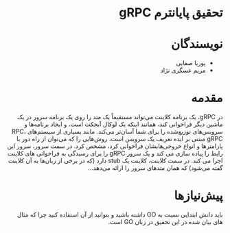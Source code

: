 <div dir="rtl">
<h1>
    تحقیق پایانترم gRPC
</h1>

# نویسندگان
- پوریا صفایی
- مریم عسگری نژاد
<h1>
مقدمه
</h1>
در gRPC، یک برنامه کلاینت می‌تواند مستقیماً یک متد را روی یک برنامه سرور در یک ماشین دیگر فراخوانی کند، همانند اینکه یک لوکال آبجکت است، و ایجاد برنامه‌ها و سرویس‌های توزیع‌شده را برای شما آسان‌تر می‌کند. مانند بسیاری از سیستم‌های  RPC، gRPC  مبتنی بر ایده تعریف یک سرویس است، روش‌هایی را که می‌توان از راه دور با پارامترها و انواع خروجی‌هایشان فراخوانی کرد، مشخص کرد. در سمت سرور، سرور این رابط را پیاده سازی می کند و یک سرور gRPC را برای رسیدگی به فراخوانی های کلاینت اجرا می کند. در سمت کلاینت، کلاینت یک stub دارد (که در برخی از زبان‌ها به آن کلاینت گفته می‌شود) که همان متدهای سرور را ارائه می‌دهد...

<h1>
پیش‌نیاز‌ها
</h1>
باید دانش ابتدایی نسبت به GO داشته باشید و بتوانید از آن‌ استفاده کنید چرا که مثال های بیان شده در این تحقیق در زبان GO است.
